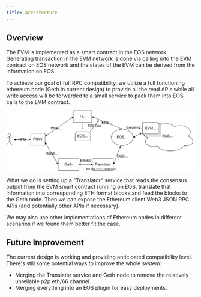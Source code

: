 ```yaml
---
title: Architecture
---
```


## Overview

The EVM is implemented as a smart contract in the EOS network. Generating transaction in the EVM network is done via calling into the EVM contract on EOS network and the states of the EVM can be derived from the information on EOS.

To achieve our goal of full RPC compatibility, we utilize a full functioning ethereum node (Geth in current design) to provide all the read APIs while all write access will be forwarded to a small service to pack them into EOS calls to the EVM contract.

![Overall Design of the Trust EVM](./resources/EOS-EVM_design_drawio.svg)

What we do is setting up a "Translator" service that reads the consensus output from the EVM smart contract running on EOS, translate that information into corresponding ETH format blocks and feed the blocks to the Geth node. Then we can expose the Ethereum client Web3 JSON RPC APIs (and potentially other APIs if necessary).

We may also use other implementations of Ethereum nodes in different scenarios if we found them better fit the case.

## Future Improvement

The current design is working and providing anticipated compatibility level. There's still some potential ways to improve the whole system:

* Merging the Translator service and Geth node to remove the relatively unreliable p2p eth/66 channel.
* Merging everything into an EOS plugin for easy deployments.
